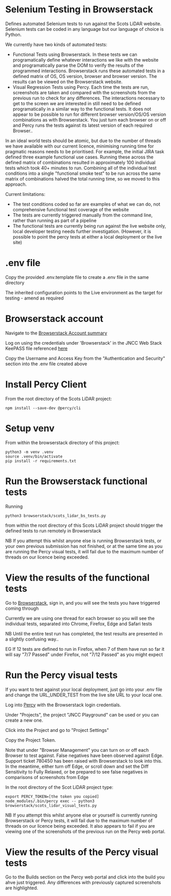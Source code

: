 Selenium Testing in Browserstack
================================

Defines automated Selenium tests to run against the Scots LiDAR website.  Selenium tests can be coded in any language but our language of choice is Python.  

We currently have two kinds of automated tests:
- Functional Tests using Browserstack.  In these tests we can programatically define whatever interactions we like with the website and programatically parse the DOM to verify the results of the programmed interactions.  Browserstack runs these automated tests in a defined matrix of OS, OS version, browser and browser version.  The results can be viewed on the Browserstack website.
- Visual Regression Tests using Percy.  Each time the tests are run, screenshots are taken and compared with the screenshots from the previous run to check for any differences.  The interactions necessary to get to the screen we are interested in still need to be defined programatically in a similar way to the functional tests.  It does not appear to be possible to run for different browser version/OS/OS version combinations as with Browserstack.  You just turn each browser on or off and Percy runs the tests against its latest version of each required Browser..

In an ideal world tests should be atomic, but due to the number of threads we have available with our current licence, minimising running time for pragmatic reasons needs to be prioritised.  For example, the initial JIRA task defined three example functional use cases.  Running these across the defined matrix of combinations resulted in approximately 100 individual tests which took 40+ minutes to run.  Combining all of the individual test conditions into a single "functional smoke test" to be run across the same matrix of combinations halved the total running time, so we moved to this approach.

Current limitations:
- The test conditions coded so far are examples of what we can do, not comprehensive functional test coverage of the website
- The tests are currently triggered manually from the command line, rather than running as part of a pipeline
- The functional tests are currently being run against the live website only, local developer testing needs further investigation.  (However, it is possible to point the percy tests at either a local deployment or the live site)

# .env file

Copy the provided .env.template file to create a .env file in the same directory

The inherited configuration points to the Live environment as the target for testing - amend as required

# Browserstack account

Navigate to the [Browserstack Account summary](https://www.browserstack.com/accounts/profile)

Log on using the credentials under 'Browserstack' in the JNCC Web Stack KeePASS file referenced [here](http://jncc-wiki/Restricted_Access_Pages/JNCC_KeePass)

Copy the Username and Access Key from the "Authentication and Security" section into the .env file created above

# Install Percy Client

From the root directory of the Scots LiDAR project:

    npm install --save-dev @percy/cli

# Setup venv

From within the browserstack directory of this project:

    python3 -m venv .venv
    source .venv/bin/activate
    pip install -r requirements.txt

# Run the Browserstack functional tests

Running 
    
    python3 browserstack/scots_lidar_bs_tests.py
    
from within the root directory of this Scots LiDAR project should trigger the defined tests to run remotely in Browserstack

NB If you attempt this whilst anyone else is running Browserstack tests, or your own previous submission has not finished, or at the same time as you are running the Percy visual tests, it will fail due to the maximum number of threads on our licence being exceeded.

# View the results of the functional tests

Go to [Browserstack](https://www.browserstack.com/), sign in, and you will see the tests you have triggered coming through
    
Currently we are using one thread for each browser so you will see the individual tests, separated into Chrome, Firefox, Edge and Safari tests
    
NB Until the entire test run has completed, the test results are presented in a slightly confusing way..

EG If 12 tests are defined to run in Firefox, when 7 of them have run so far it will say 
"7/7 Passed" under Firefox, not "7/12 Passed" as you might expect

# Run the Percy visual tests

If you want to test against your local deployment, just go into your .env file and change the URL_UNDER_TEST from the live site URL to your local one. 

Log into [Percy](https://percy.io/login) with the Browserstack login credentials.

Under "Projects", the project "JNCC Playground" can be used or you can create a new one.

Click into the Project and go to "Project Settings"

Copy the Project Token.

Note that under "Browser Management" you can turn on or off each Browser to test against.  False negatives have been observed against Edge.  Support ticket 780450 has been raised with Browserstack to look into this.  In the meantime, either turn off Edge, or scroll down and set the Diff Sensitivity to Fully Relaxed, or be prepared to see false negatives in comparisons of screenshots from Edge

In the root directory of the Scot LiDAR project type:

    export PERCY_TOKEN=[the token you copied]
    node_modules/.bin/percy exec -- python3 browserstack/scots_lidar_visual_tests.py
    
NB If you attempt this whilst anyone else or yourself is currently running Browserstack or Percy tests, it will fail due to the maximum number of threads on our licence being exceeded.  It also appears to fail if you are viewing one of the screenshots of the previous run on the Percy web portal.

# View the results of the Percy visual tests
    
Go to the Builds section on the Percy web portal and click into the build you ahve just triggered.  Any differences with previously captured screenshots are highlighted.    
